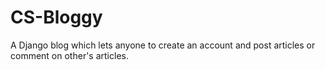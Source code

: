 # CS-Bloggy
A Django blog which lets anyone to create an account and post articles or comment on other's articles.
